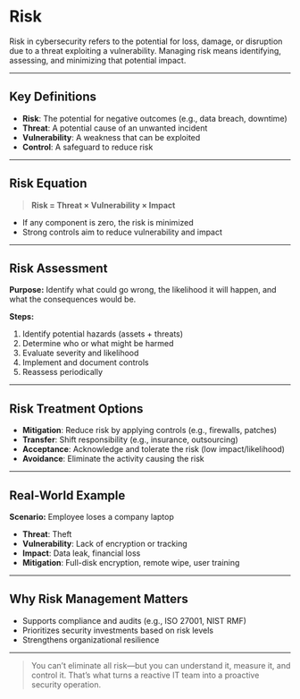 # Risk

Risk in cybersecurity refers to the potential for loss, damage, or disruption due to a threat exploiting a vulnerability. Managing risk means identifying, assessing, and minimizing that potential impact.

---

## Key Definitions

- **Risk**: The potential for negative outcomes (e.g., data breach, downtime)
- **Threat**: A potential cause of an unwanted incident
- **Vulnerability**: A weakness that can be exploited
- **Control**: A safeguard to reduce risk

---

## Risk Equation

> **Risk = Threat × Vulnerability × Impact**

- If any component is zero, the risk is minimized
- Strong controls aim to reduce vulnerability and impact

---

## Risk Assessment

**Purpose:** Identify what could go wrong, the likelihood it will happen, and what the consequences would be.

**Steps:**
1. Identify potential hazards (assets + threats)
2. Determine who or what might be harmed
3. Evaluate severity and likelihood
4. Implement and document controls
5. Reassess periodically

---

## Risk Treatment Options

- **Mitigation**: Reduce risk by applying controls (e.g., firewalls, patches)
- **Transfer**: Shift responsibility (e.g., insurance, outsourcing)
- **Acceptance**: Acknowledge and tolerate the risk (low impact/likelihood)
- **Avoidance**: Eliminate the activity causing the risk

---

## Real-World Example

**Scenario:** Employee loses a company laptop  
- **Threat**: Theft  
- **Vulnerability**: Lack of encryption or tracking  
- **Impact**: Data leak, financial loss  
- **Mitigation**: Full-disk encryption, remote wipe, user training

---

## Why Risk Management Matters

- Supports compliance and audits (e.g., ISO 27001, NIST RMF)
- Prioritizes security investments based on risk levels
- Strengthens organizational resilience

---

> You can’t eliminate all risk—but you can understand it, measure it, and control it. That’s what turns a reactive IT team into a proactive security operation.

